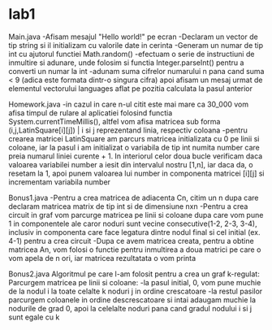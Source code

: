 # lab1
Main.java 
-Afisam mesajul "Hello world!" pe ecran
-Declaram un vector de tip string si il initializam cu valorile date in cerinta
-Generam un numar de tip int cu ajutorul functiei Math.random()
-efectuam o serie de instructiuni de inmultire si adunare, unde folosim si functia Integer.parseInt() pentru a converti un numar la int
-adunam suma cifrelor numarului n pana cand suma < 9 (adica este formata dintr-o singura cifra) apoi afisam un mesaj urmat de elementul vectorului languages aflat pe pozitia calculata la pasul anterior

Homework.java
-in cazul in care n-ul citit este mai mare ca 30_000 vom afisa timpul de rulare al aplicatiei folosind functia System.currentTimeMillis(), altfel vom afisa matricea sub forma (i,j,LatinSquare[i][j]) | i si j reprezentand linia, respectiv coloana
-pentru crearea matricei LatinSquare am parcurs matricea initializata cu 0 pe linii si coloane, iar la pasul i am initializat o variabila de tip int numita number care preia numarul liniei curente + 1. In interiorul celor doua bucle verificam daca valoarea variabilei number a iesit din intervalul nostru [1,n], iar daca da, o resetam la 1, apoi punem valoarea lui number in componenta matricei [i][j] si incrementam variabila number

Bonus1.java
-Pentru a crea matricea de adiacenta Cn, citim un n dupa care declaram matricea matrix de tip int si de dimensiune nxn
-Pentru a crea circuit in graf vom parcurge matricea pe linii si coloane dupa care vom pune 1 in componentele ale caror noduri sunt vecine consecutive(1-2, 2-3, 3-4), inclusiv in componenta care face legatura dintre nodul final si cel initial (ex. 4-1) pentru a crea circuit 
-Dupa ce avem matricea creata, pentru a obtine matricea An, vom folosi o functie pentru inmultirea a doua matrici pe care o vom apela de n ori, iar matricea rezultatata o vom printa

Bonus2.java
Algoritmul pe care l-am folosit pentru a crea un graf k-regulat:
Parcurgem matricea pe linii si coloane:
-la pasul initial, 0, vom pune muchie de la nodul i la toate celalte k noduri j in ordine crescatoare 
-la restul pasilor parcurgem coloanele in ordine descrescatoare si intai adaugam muchie la nodurile de grad 0, apoi la celelalte noduri  pana cand gradul nodului i si j sunt egale cu k
